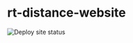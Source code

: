 # rt-distance-website

![Deploy site status](https://github.com/EtbonDeveloper/rt-distance-website/actions/workflows/pages/pages-build-deployment/badge.svg)